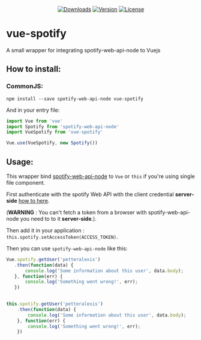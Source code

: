 <p align="center">
  <a href="https://www.npmjs.com/package/vue-spotify"><img src="https://img.shields.io/npm/dm/vue-spotify.svg" alt="Downloads"></a>
  <a href="https://www.npmjs.com/package/vue-spotify"><img src="https://img.shields.io/npm/v/vue-spotify.svg" alt="Version"></a>
  <a href="https://www.npmjs.com/package/vue-spotify"><img src="https://img.shields.io/npm/l/vue-spotify.svg" alt="License"></a>
</p>

# vue-spotify
A small wrapper for integrating spotify-web-api-node to Vuejs

## How to install:
### CommonJS:
```
npm install --save spotify-web-api-node vue-spotify
```

And in your entry file:
``` javascript
import Vue from 'vue'
import Spotify from 'spotify-web-api-node'
import VueSpotify from 'vue-spotify'

Vue.use(VueSpotify, new Spotify())
```

## Usage:
This wrapper bind [spotify-web-api-node](https://github.com/thelinmichael/spotify-web-api-node/blob/master/README.md) to `Vue` or `this` if you're using single file component.

First authenticate with the spotify Web API with the client credential **server-side** [how to here](https://github.com/thelinmichael/spotify-web-api-node#authorization).

(**WARNING** : You can't fetch a token from a browser with spotify-web-api-node you need to to it **server-side**.).

Then add it in your application : `this.spotify.setAccessToken(ACCESS_TOKEN)`.

Then you can use `spotify-web-api-node` like this:
``` javascript
Vue.spotify.getUser('petteralexis')
   .then(function(data) {
       console.log('Some information about this user', data.body);
   }, function(err) {
       console.log('Something went wrong!', err);
   })
   

this.spotify.getUser('petteralexis')
    .then(function(data) {
        console.log('Some information about this user', data.body);
    }, function(err) {
        console.log('Something went wrong!', err);
    })

```
